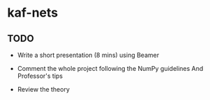 # kaf-nets

## TODO

* Write a short presentation (8 mins) using Beamer
* Comment the whole project following the NumPy guidelines
  And Professor's tips

* Review the theory
